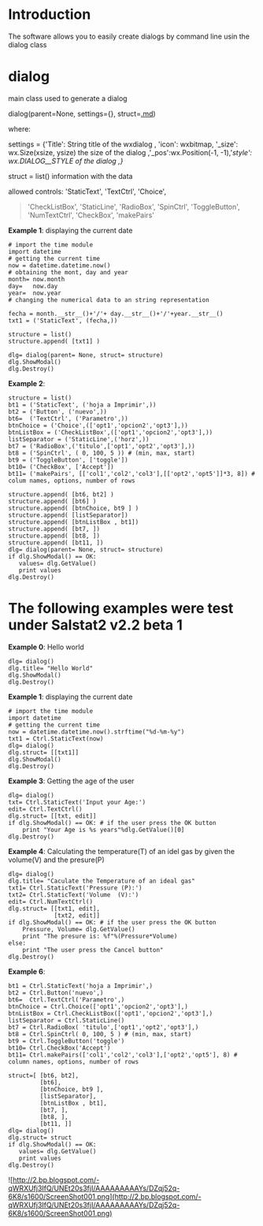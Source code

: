 

# Introduction #
The software allows you to easily create dialogs by command line usin the dialog class

# dialog #
main class used to generate a dialog

dialog(parent=None, settings={}, struct=[.md](.md))

where:

settings = {'Title': String title of the wxdialog , 'icon': wxbitmap, '_size': wx.Size(xsize, ysize) the size of the dialog ,'_pos':wx.Position(-1, -1),'_style': wx.DIALOG__STYLE of the dialog ,}_

struct = list() information with the data

allowed controls: 'StaticText',   'TextCtrl',    'Choice',
> 'CheckListBox', 'StaticLine',  'RadioBox',
> 'SpinCtrl',     'ToggleButton', 'NumTextCtrl',
> 'CheckBox',      'makePairs'

**Example 1**: displaying the current date
```
# import the time module
import datetime
# getting the current time
now = datetime.datetime.now()
# obtaining the mont, day and year
month= now.month 
day=   now.day
year=  now.year
# changing the numerical data to an string representation

fecha = month.__str__()+'/'+ day.__str__()+'/'+year.__str__()
txt1 = ('StaticText', (fecha,))

structure = list()
structure.append( [txt1] )

dlg= dialog(parent= None, struct= structure)
dlg.ShowModal()
dlg.Destroy()
```

**Example 2**:
```
structure = list()
bt1 = ('StaticText', ('hoja a Imprimir',))
bt2 = ('Button', ('nuevo',))
bt6=  ('TextCtrl', ('Parametro',))
btnChoice = ('Choice',(['opt1','opcion2','opt3'],))
btnListBox = ('CheckListBox',(['opt1','opcion2','opt3'],))
listSeparator = ('StaticLine',('horz',))
bt7 = ('RadioBox',('titulo',['opt1','opt2','opt3'],))
bt8 = ('SpinCtrl', ( 0, 100, 5 )) # (min, max, start)
bt9 = ('ToggleButton', ['toggle'])
bt10= ('CheckBox', ['Accept'])
bt11= ('makePairs', [['col1','col2','col3'],[['opt2','opt5']]*3, 8]) # colum names, options, number of rows

structure.append( [bt6, bt2] )
structure.append( [bt6] )
structure.append( [btnChoice, bt9 ] )
structure.append( [listSeparator])
structure.append( [btnListBox , bt1])
structure.append( [bt7, ])
structure.append( [bt8, ])
structure.append( [bt11, ])
dlg= dialog(parent= None, struct= structure)
if dlg.ShowModal() == OK:
   values= dlg.GetValue()
   print values
dlg.Destroy()
```


# The following examples were test under Salstat2 v2.2 beta 1 #
**Example 0**:
Hello world
```
dlg= dialog()
dlg.title= "Hello World"
dlg.ShowModal()
dlg.Destroy()
```

**Example 1**:
displaying the current date
```
# import the time module
import datetime
# getting the current time
now = datetime.datetime.now().strftime("%d-%m-%y")
txt1 = Ctrl.StaticText(now)
dlg= dialog()
dlg.struct= [[txt1]]
dlg.ShowModal()
dlg.Destroy()
```

**Example 3**: Getting the age of the user
```
dlg= dialog()
txt= Ctrl.StaticText('Input your Age:')
edit= Ctrl.TextCtrl()
dlg.struct= [[txt, edit]]
if dlg.ShowModal() == OK: # if the user press the OK button
    print "Your Age is %s years"%dlg.GetValue()[0]
dlg.Destroy()
```


**Example 4**: Calculating the temperature(T) of an idel gas
by given the volume(V) and the presure(P)
```
dlg= dialog()
dlg.title= "Caculate the Temperature of an ideal gas" 
txt1= Ctrl.StaticText('Pressure (P):')
txt2= Ctrl.StaticText('Volume  (V):')
edit= Ctrl.NumTextCtrl()
dlg.struct= [[txt1, edit],
             [txt2, edit]]
if dlg.ShowModal() == OK: # if the user press the OK button
    Pressure, Volume= dlg.GetValue()
    print "The presure is: %f"%(Pressure*Volume)
else:
    print "The user press the Cancel button"
dlg.Destroy()
```

**Example 6**:
```
bt1 = Ctrl.StaticText('hoja a Imprimir',)
bt2 = Ctrl.Button('nuevo',)
bt6=  Ctrl.TextCtrl('Parametro',)
btnChoice = Ctrl.Choice(['opt1','opcion2','opt3'],)
btnListBox = Ctrl.CheckListBox(['opt1','opcion2','opt3'],)
listSeparator = Ctrl.StaticLine()
bt7 = Ctrl.RadioBox( 'titulo',['opt1','opt2','opt3'],)
bt8 = Ctrl.SpinCtrl( 0, 100, 5 ) # (min, max, start)
bt9 = Ctrl.ToggleButton('toggle')
bt10= Ctrl.CheckBox('Accept')
bt11= Ctrl.makePairs(['col1','col2','col3'],['opt2','opt5'], 8) # column names, options, number of rows

struct=[ [bt6, bt2], 
         [bt6],
         [btnChoice, bt9 ],
         [listSeparator],
         [btnListBox , bt1],
         [bt7, ],
         [bt8, ],
         [bt11, ]]
dlg= dialog()
dlg.struct= struct
if dlg.ShowModal() == OK:
   values= dlg.GetValue()
   print values
dlg.Destroy()
```

![http://2.bp.blogspot.com/-qWRXUfj3IfQ/UNEt20s3fjI/AAAAAAAAAYs/DZqj52q-6K8/s1600/ScreenShot001.png](http://2.bp.blogspot.com/-qWRXUfj3IfQ/UNEt20s3fjI/AAAAAAAAAYs/DZqj52q-6K8/s1600/ScreenShot001.png)